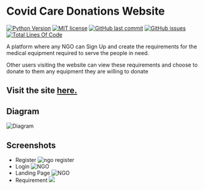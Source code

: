 # Covid Care Donations Website
[![Python Version](https://img.shields.io/badge/python-%3E%3D%20v3.6-blue)](https://github.com/daksh2k/cov-web)
[![MIT license](https://img.shields.io/badge/License-MIT-blue.svg)](https://github.com/daksh2k/cov-web/blob/master/LICENSE)
[![GitHub last commit](https://img.shields.io/github/last-commit/daksh2k/cov-web)](https://github.com/daksh2k/cov-web)
[![GitHub issues](https://img.shields.io/github/issues/daksh2k/cov-web)](https://github.com/daksh2k/cov-web/issues)
[![Total Lines Of Code](https://tokei.rs/b1/github/daksh2k/cov-web)](https://github.com/daksh2k/cov-web)

A platform where any NGO can Sign Up and create the requirements for the medical equipment required to serve the people in need.

Other users visiting the website can view these requirements and choose to donate to them any equipment they are willing to donate
## Visit the site [here.](https://cov-web.herokuapp.com/)

## Diagram
![Diagram](https://i.imgur.com/LZrE7pU.png) 

## Screenshots
- Register
  ![ngo register](https://i.imgur.com/c1isDvW.png)
- Login
  ![NGO](https://i.imgur.com/k4JFT9U.png)
- Landing Page
  ![NGO](https://i.imgur.com/btrLzUD.png)  
- Requirement
  ![](https://i.imgur.com/zCVqi9U.png)